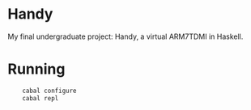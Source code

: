 Handy
=====

My final undergraduate project: Handy, a virtual ARM7TDMI in Haskell.

Running
=======

```bash
    cabal configure
    cabal repl
```

